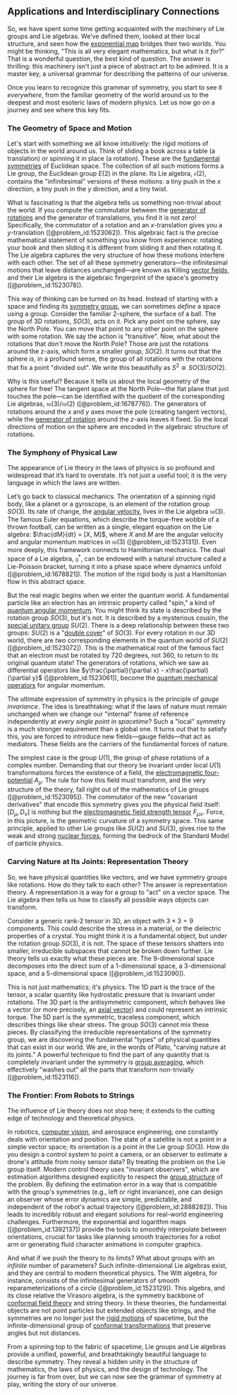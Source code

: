 ## Applications and Interdisciplinary Connections

So, we have spent some time getting acquainted with the machinery of Lie groups and Lie algebras. We’ve defined them, looked at their local structure, and seen how the [exponential map](@article_id:136690) bridges their two worlds. You might be thinking, "This is all very elegant mathematics, but what is it *for*?" That is a wonderful question, the best kind of question. The answer is thrilling: this machinery isn't just a piece of abstract art to be admired. It is a master key, a universal grammar for describing the patterns of our universe.

Once you learn to recognize this grammar of symmetry, you start to see it *everywhere*, from the familiar geometry of the world around us to the deepest and most esoteric laws of modern physics. Let us now go on a journey and see where this key fits.

### The Geometry of Space and Motion

Let's start with something we all know intuitively: the rigid motions of objects in the world around us. Think of sliding a book across a table (a translation) or spinning it in place (a rotation). These are the [fundamental symmetries](@article_id:160762) of Euclidean space. The collection of all such motions forms a Lie group, the Euclidean group $E(2)$ in the plane. Its Lie algebra, $\mathfrak{e}(2)$, contains the "infinitesimal" versions of these motions: a tiny push in the $x$ direction, a tiny push in the $y$ direction, and a tiny twist.

What is fascinating is that the algebra tells us something non-trivial about the world. If you compute the commutator between the [generator of rotations](@article_id:153798) and the generator of translations, you find it is not zero! Specifically, the commutator of a rotation and an $x$-translation gives you a $y$-translation ([@problem_id:1523062]). This algebraic fact is the precise mathematical statement of something you know from experience: rotating your book and then sliding it is different from sliding it and then rotating it. The Lie algebra captures the very structure of how these motions interfere with each other. The set of all these symmetry generators—the infinitesimal motions that leave distances unchanged—are known as Killing [vector fields](@article_id:160890), and their Lie algebra is the algebraic fingerprint of the space's geometry ([@problem_id:1523078]).

This way of thinking can be turned on its head. Instead of starting with a space and finding its [symmetry group](@article_id:138068), we can sometimes *define* a space using a group. Consider the familiar 2-sphere, the surface of a ball. The group of 3D rotations, $SO(3)$, acts on it. Pick any point on the sphere, say the North Pole. You can move that point to any other point on the sphere with some rotation. We say the action is "transitive". Now, what about the rotations that *don't* move the North Pole? Those are just the rotations around the z-axis, which form a smaller group, $SO(2)$. It turns out that the sphere *is*, in a profound sense, the group of all rotations with the rotations that fix a point "divided out". We write this beautifully as $S^2 \cong SO(3)/SO(2)$.

Why is this useful? Because it tells us about the local geometry of the sphere for free! The tangent space at the North Pole—the flat plane that just touches the pole—can be identified with the quotient of the corresponding Lie algebras, $\mathfrak{so}(3)/\mathfrak{so}(2)$ ([@problem_id:1678776]). The generators of rotations around the $x$ and $y$ axes move the pole (creating tangent vectors), while the [generator of rotation](@article_id:201111) around the $z$-axis leaves it fixed. So the local directions of motion on the sphere are encoded in the algebraic structure of rotations.

### The Symphony of Physical Law

The appearance of Lie theory in the laws of physics is so profound and widespread that it’s hard to overstate. It’s not just a useful tool; it is the very language in which the laws are written.

Let’s go back to classical mechanics. The orientation of a spinning rigid body, like a planet or a gyroscope, is an element of the rotation group $SO(3)$. Its rate of change, the [angular velocity](@article_id:192045), lives in the Lie algebra $\mathfrak{so}(3)$. The famous Euler equations, which describe the torque-free wobble of a thrown football, can be written as a single, elegant equation on the Lie algebra: $\frac{dM}{dt} = [X, M]$, where $X$ and $M$ are the angular velocity and angular momentum matrices in $\mathfrak{so}(3)$ ([@problem_id:1523131]). Even more deeply, this framework connects to Hamiltonian mechanics. The dual space of a Lie algebra, $\mathfrak{g}^*$, can be endowed with a natural structure called a Lie-Poisson bracket, turning it into a phase space where dynamics unfold ([@problem_id:1678821]). The motion of the rigid body is just a Hamiltonian flow in this abstract space.

But the real magic begins when we enter the quantum world. A fundamental particle like an electron has an intrinsic property called "spin," a kind of [quantum angular momentum](@article_id:138286). You might think its state is described by the rotation group $SO(3)$, but it's not. It is described by a mysterious cousin, the [special unitary group](@article_id:137651) $SU(2)$. There is a deep relationship between these two groups: $SU(2)$ is a "[double cover](@article_id:183322)" of $SO(3)$. For every rotation in our 3D world, there are *two* corresponding elements in the quantum world of $SU(2)$ ([@problem_id:1523072]). This is the mathematical root of the famous fact that an electron must be rotated by 720 degrees, not 360, to return to its original quantum state! The generators of rotations, which we saw as differential operators like $y\frac{\partial}{\partial x} - x\frac{\partial}{\partial y}$ ([@problem_id:1523061]), become the [quantum mechanical operators](@article_id:270136) for angular momentum.

The ultimate expression of symmetry in physics is the principle of *gauge invariance*. The idea is breathtaking: what if the laws of nature must remain unchanged when we change our "internal" frame of reference independently at *every single point in spacetime*? Such a "local" symmetry is a much stronger requirement than a global one. It turns out that to satisfy this, you are forced to introduce new fields—gauge fields—that act as mediators. These fields are the carriers of the fundamental forces of nature.

The simplest case is the group $U(1)$, the group of phase rotations of a complex number. Demanding that our theory be invariant under local $U(1)$ transformations forces the existence of a field, the [electromagnetic four-potential](@article_id:263563) $A_\mu$. The rule for how this field must transform, and the very structure of the theory, fall right out of the mathematics of Lie groups ([@problem_id:1523095]). The commutator of the new "covariant derivatives" that encode this symmetry gives you the physical field itself: $[D_\mu, D_\nu]$ is nothing but the [electromagnetic field strength tensor](@article_id:266915) $F_{\mu\nu}$. Force, in this picture, is the geometric curvature of a symmetry space. This same principle, applied to other Lie groups like $SU(2)$ and $SU(3)$, gives rise to the weak and strong [nuclear forces](@article_id:142754), forming the bedrock of the Standard Model of particle physics.

### Carving Nature at Its Joints: Representation Theory

So, we have physical quantities like vectors, and we have symmetry groups like rotations. How do they talk to each other? The answer is representation theory. A representation is a way for a group to "act" on a vector space. The Lie algebra then tells us how to classify all possible ways objects can transform.

Consider a generic rank-2 tensor in 3D, an object with $3 \times 3=9$ components. This could describe the stress in a material, or the dielectric properties of a crystal. You might think it is a fundamental object, but under the rotation group $SO(3)$, it is not. The space of these tensors shatters into smaller, irreducible subspaces that cannot be broken down further. Lie theory tells us exactly what these pieces are. The 9-dimensional space decomposes into the direct sum of a 1-dimensional space, a 3-dimensional space, and a 5-dimensional space ([@problem_id:1523090]).

This is not just mathematics; it's physics. The 1D part is the trace of the tensor, a scalar quantity like hydrostatic pressure that is invariant under rotations. The 3D part is the antisymmetric component, which behaves like a vector (or more precisely, an [axial vector](@article_id:191335)) and could represent an intrinsic torque. The 5D part is the symmetric, traceless component, which describes things like shear stress. The group $SO(3)$ cannot mix these pieces. By classifying the irreducible representations of the symmetry group, we are discovering the fundamental "types" of physical quantities that can exist in our world. We are, in the words of Plato, "carving nature at its joints." A powerful technique to find the part of any quantity that is completely invariant under the symmetry is [group averaging](@article_id:188653), which effectively "washes out" all the parts that transform non-trivially ([@problem_id:1523116]).

### The Frontier: From Robots to Strings

The influence of Lie theory does not stop here; it extends to the cutting edge of technology and theoretical physics.

In robotics, [computer vision](@article_id:137807), and aerospace engineering, one constantly deals with orientation and position. The state of a satellite is not a point in a simple vector space; its orientation is a point in the Lie group $SO(3)$. How do you design a control system to point a camera, or an observer to estimate a drone's attitude from noisy sensor data? By treating the problem on the Lie group itself. Modern control theory uses "invariant observers", which are estimation algorithms designed explicitly to respect the [group structure](@article_id:146361) of the problem. By defining the estimation error in a way that is compatible with the group's symmetries (e.g., left or right invariance), one can design an observer whose error dynamics are simple, predictable, and independent of the robot's actual trajectory ([@problem_id:2888282]). This leads to incredibly robust and elegant solutions for real-world engineering challenges. Furthermore, the exponential and logarithm maps ([@problem_id:1392137]) provide the tools to smoothly interpolate between orientations, crucial for tasks like planning smooth trajectories for a robot arm or generating fluid character animations in computer graphics.

And what if we push the theory to its limits? What about groups with an *infinite* number of parameters? Such infinite-dimensional Lie algebras exist, and they are central to modern theoretical physics. The Witt algebra, for instance, consists of the infinitesimal generators of smooth reparameterizations of a circle ([@problem_id:1523129]). This algebra, and its close relative the Virasoro algebra, is the symmetry backbone of [conformal field theory](@article_id:144955) and string theory. In these theories, the fundamental objects are not point particles but extended objects like strings, and the symmetries are no longer just the [rigid motions](@article_id:170029) of spacetime, but the infinite-dimensional group of [conformal transformations](@article_id:159369) that preserve angles but not distances.

From a spinning top to the fabric of spacetime, Lie groups and Lie algebras provide a unified, powerful, and breathtakingly beautiful language to describe symmetry. They reveal a hidden unity in the structure of mathematics, the laws of physics, and the design of technology. The journey is far from over, but we can now see the grammar of symmetry at play, writing the story of our universe.